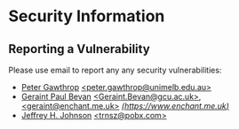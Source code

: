 # Security Information

## Reporting a Vulnerability

Please use email to report any any security vulnerabilities:

- [Peter Gawthrop](http://www.gawthrop.net/) [\<peter.gawthrop@unimelb.edu.au\>](mailto:peter.gawthrop@unimelb.edu.au)
- [Geraint Paul Bevan](https://www.gcu.ac.uk/cebe/staff/geraint%20bevan/) [\<Geraint.Bevan@gcu.ac.uk\>](mailto:Geraint.Bevan@gcu.ac.uk), [\<geraint@enchant.me.uk\>](mailto:geraint@enchant.me.uk) [_(https://www.enchant.me.uk)_](https://www.enchant.me.uk/)
- [Jeffrey H. Johnson](https://prone.ws/) [\<trnsz@pobx.com\>](mailto:trnsz+reduce-algebra-mtt-security@pobox.com)
